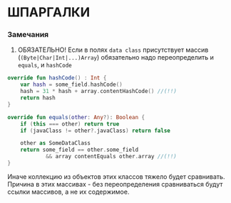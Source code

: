 # ШПАРГАЛКИ

### Замечания

1) ОБЯЗАТЕЛЬНО! Если в полях `data class` присутствует массив (`(Byte|Char|Int|...)Array`) обязательно надо переопределить и `equals`, и `hashCode`
```kotlin
override fun hashCode() : Int {
    var hash = some_field.hashCode()
    hash = 31 * hash + array.contentHashCode() //(!!)
    return hash
}

override fun equals(other: Any?): Boolean {
    if (this === other) return true
    if (javaClass != other?.javaClass) return false

    other as SomeDataClass
    return some_field == other.some_field
            && array contentEquals other.array //(!!)
}
```
Иначе коллекцию из объектов этих классов тяжело будет сравнивать. Причина в этих массивах - без переопределения сравниваться будут ссылки массивов, а не их содержимое.